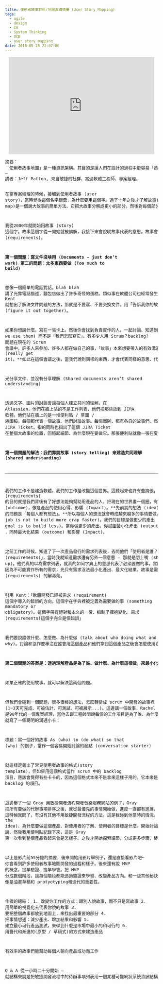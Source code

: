 ```yaml
---
title: 使用者故事對照/地圖演講摘要 (User Story Mapping)
tags:
  - agile
  - design
  - IA
  - System Thinking
  - UCD
  - user story mapping
date: 2016-05-28 22:07:00
---
```


<div class="separator" style="clear: both; text-align: center;"><iframe allowfullscreen="" class="YOUTUBE-iframe-video" data-thumbnail-src="https://i.ytimg.com/vi/AorAgSrHjKM/0.jpg" frameborder="0" height="320" src="https://www.youtube.com/embed/AorAgSrHjKM?feature=player_embedded" width="480"></iframe></div><pre>摘要：
「使用者故事地圖」是一種資訊架構。其目的是讓人們在設計的過程中更容易「透過溝通來建立共識、對系統有全盤理解」。結構的設計讓人可以持續修改、組織、引用、溝通設計的想法，重視呈現每個想法間的相互關係。是「便利貼技巧」+「使用者中心設計」+「敏捷開發」的整合運用。
—
講者：Jeff Patton, 來自敏捷的社群、當過軟體工程師、專案經理。

在當專案經理的時候，接觸到使用者故事 (user story)，當時覺得這個名字很蠢，為什麼要用這個字。過了十年之後才了解故事(story)的意義。故事地圖(story map)是一個說大故事的簡單方法、它把大故事分解成更小的部分。然後對每個部分，實作的人會加上更多的細節把產品做出來。

我從2000年就開始用故事 (story) 這個字。故事這個字從一開始就被誤解，我接下來會說明故事代表的意思。故事會解決軟體開發中兩個問題，但這兩個問題都不是寫更好的需求 (requirements)。

**第一個問題：寫文件沒啥用 (Documents - just don’t work)**
**第二的問題：太多東西要做 (Too much to build)**

想像一個簡單的電話對話。blah blah 講了光靠電話描述，麵包店做出了許多奇怪的蛋糕。類似事在軟體公司也經常發生。文件寫完之後，做出來的產品就是不對。這邊的問題是，當我們分享、同意和簽署的文件，**我們只能相信每個人是理解的(意指每個人其實理解的都不同)**。之後 Kent 就想出了解決文件問題的方法，那就是不要寫、不要交換文件。用「告訴我你的故事」取代：如果我們能直接討論這個，我們可以一起想辦法 (figure it out together)。

如果你想說什麼，寫在一張卡上。然後你會找到負責實作的人，一起討論、知道到底做出來會怎樣。用故事這個名字的原因來自「我們怎麼使用它」(how we use them) 而不是「我們怎麼寫它」。有多少人用 Scrum？backlog? 問題在現在的 Scrum 會議中，許多人來參加、許多人都在做自己的事，「故事」本來想要帶入的有效溝通早就被忽略了。常常的情況是幾個人會說話，大部分人就只是在聽、在發呆，**沒有相互溝通每個人理解到的是什麼。因為每個人心中的思考是無法被觀察的，只有當我們說出自己的思考、畫些圖片，我們才能察覺到每個人思考的差異，這時候我們才能真的達成共識 (really get it)。**如此在這個會議之後，當我們說到同樣的東西，才會代表同樣的意思、代表同樣的事情。不然會議中的共識，其實完全沒有達到共識。

光分享文件、並沒有分享理解 (Shared documents aren’t shared understanding)

透過文字、圖片的討論會讓每個人建立共同的理解。在 Atlassian，他們在牆上貼的不是工作列表，他們把那些放到 JIRA 軟體。他們貼在牆上的是一堆便利貼 / 草圖 / 線圖稿，每個都代表一個故事。他們討論故事。每個團隊，都有各自的故事們，然後做站立會議中，他們指著牆上的便利貼說，我今天做這個 JIRA Ticket。指的同時也指出了這個 JIRA Ticket 在整個大故事的位置，回憶起細節、為什麼現在要做它。那張便利貼就像一張在夏威夷的照片，**你可以說出照片外的細節，因為便利貼是你們一起討論出來的。**

**第一個問題的解法：我們靠說故事 (story telling) 來建造共同理解 (shared understanding)**

---
我們的工作不是建造軟體，我們的工作是改變這個世界。這聽起來也許有些誇張。但這邊我們講的不是世界和平、非洲的飢荒之類的事。這邊說的**世界指的是我們身邊、我們有能力去改變的事。****這個世界的邊界是我們的產品**，透過看著會使用產品的人，我們有了新的想法，產生新的需求。需求 (requirements) 的目的就是我們背後有了好想法能夠幫助用產品的人。把現在的世界畫一個圈，有產品後的新世界的畫一個圈，我們要觀察現在世界的產出(output)、新世界有這個產出後的結果 (outcome)，像是產品的使用心得、影響 (Impact)。**先前說的想法 (idea) 的問題是「每個人都有想法」。**所以每個人的想法就會轉成越來越多的事情要做。我們的目標不是加快產生出垃圾(our job is not to build more crap faster)，我們的目標是做更少的產出 (our goal is to build less)。當你做更少的產出，你試圖最小化產出 (output) ，同時最大化結果 (outcome) 和影響 (Impact)。

之前工作的時候，知道了下一次產品發行的需求列表後，去問他們「使用者是誰？解決了使用者什麼問題？」。得到的答案是：「這些是需求 (requirements)」，當時我就知道需求還有另外一個意思 — 那就是閉上嘴 (shut up)。他們真的以為需求列表，就真的如同字典上的意思代表了必須要做的事。實際上它們並不是... 因為不可能實作所有的需求，光只有需求沒法最小化產出、最大化結果。故事是需求 (requirements) 的解毒劑。

引用 Kent：「軟體開發已經被需求 (requirement) 這個字導入的錯誤的方向，這個字在字典裡被定義為需要做的事 (something mandatory or obligatory)。這個字帶有絕對和永久的一役、抑制了擁抱變化。需求 (requirements)這個字完全是個錯誤」 

我們要說誰做什麼、怎麼做、為什麼做 (talk about who doing what and why)。討論和協作要專注在誰會用這個產品和他們拿到這個產品之後會怎麼使用它。基本上，你必須要**想通整件事**。舉了一個漂亮的嬰兒形狀蛋糕的例子，蛋糕看起來很漂亮，但要吃的時候就必須把嬰兒切開，這應該是沒有把事情想通的做法。

**第二個問題的答案是：透過理解產品是為了誰、做什麼、為什麼這樣做，來最小化產出。**

如果正確的使用故事，就可以解決這兩個問題。

但我們會碰到一個問題，很多很棒的想法，怎麼轉變成 scrum 中開發的故事裡 (1~3天可完成、可被估計、可測試、可被展示...)。這邊講一個故事，Rachel 是90年代的一個專案經理，當他去跟工程師問說每個的工作項目是為了誰、為什麼要這樣做的同時？發現工程師瞬間就開始說這個東西好像不是一定要做、也許在別的地方做會更好。很多人根本就沒把事情想通。於是，Rachel 就寫了一個聰明的溝通小卡：

標題：寫一個好的故事
As (who)<who> to (do what) <what>so that (why)<why> 的例子，當作一個容易開始討論的起點 (conversation starter)

就這樣定義出了常見使用者故事的格式(story template)，但如果用這個格式當作 scrum 中的 backlog 項目，應該會覺得有些卡卡的，因為這個格式本來不是拿來這樣子用的。它本來是在探索階段，拿來引導討論那些大的好想法的，那些要被分成更多 backlog 的項目。

這邊舉了一個 Gray 用敏捷開發流程開發音樂服務網站的例子，Gray 把所有要做的代辦事項排序之後，就從最優先的事情開始做，進度一直都有進展，但一段時間過去，開始覺得事情做不完，而且無法估計什麼時候整個系統可以上線完成。Gray 這時候就問了，有沒有其他不用敏捷開發流程的方法。這是我碰到他當時的情況。我們一見面談的不是開發方法，而是討論定義想法(Frame the idea)、為什麼要做這個產品、對使用者的了解、使用者的目標是什麼。開始討論想法，寫下想法在便利貼上、移動想法、組織想法。討論使用者一整天會怎麼使用這個產品。Gray 說、然後我用便利貼紀錄下來，這是 Gray 第一次看到整個產品看起來會是怎樣子。之後才開始探索細節，分成更多步驟、替代方法、UI的設計、技術細節。之後就可大概估時間，挑出核心的部分來做，發現這些核心都是之前用待辦事項開發幾個月沒做的部分！！！之後這個產品就順利上線了～

以上是影片前55分鐘的摘要，後來開始用影片舉例子，還是直接看影片吧~
你會看到許多使用者故事地圖開發的過程和樣子。後來還有說 MVP 的概念，提早驗證、提早學會。把 MVP 分成數個階段，讓每個階段都能透過驗證來學習、改變產品方向。和一些其他秘訣... 像是油畫草稿和 protyotyping和迭代的重要性。

作者的總結：
1\. 改變你工作的方式：跟別人說故事，而不只是寫故事
2\. 用簡單的視覺化去代表你說的故事
3\. 要把整個故事都放到地圖上，來找出最重要的部分
4\. 把事情想通：減少產出、增加結果和影響
5\. 建立最小可行產品測試，來學到什麼是市場中最小的和可行的
6\. 用疊代和漸進的(原型 / 草稿式)的方式來建造產品

有效率的故事們能幫助每個人朝向產品成功而工作

Q &amp; A 從一小時二十分開始
—
就結構來說是把敏捷開發流程中的待辦事項列表用一個某種可變網狀系統資訊結構取代。

</why></what></who></pre>